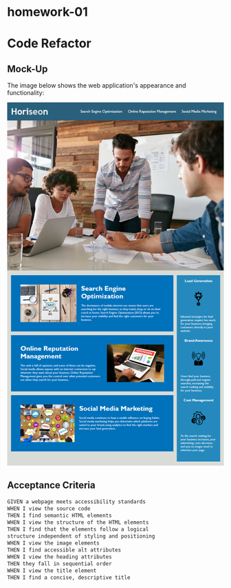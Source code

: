 # homework-01

# Code Refactor

## Mock-Up

The image below shows the web application's appearance and functionality:

![code refactor demo](assets/images/01-html-css-git-homework-demo.png)




## Acceptance Criteria

```
GIVEN a webpage meets accessibility standards
WHEN I view the source code
THEN I find semantic HTML elements
WHEN I view the structure of the HTML elements
THEN I find that the elements follow a logical
structure independent of styling and positioning
WHEN I view the image elements
THEN I find accessible alt attributes
WHEN I view the heading attributes
THEN they fall in sequential order
WHEN I view the title element
THEN I find a concise, descriptive title
```

